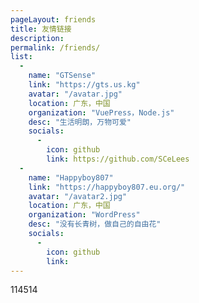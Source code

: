 ```yaml
---
pageLayout: friends
title: 友情链接
description: 
permalink: /friends/
list:
  -
    name: "GTSense"
    link: "https://gts.us.kg"
    avatar: "/avatar.jpg"
    location: 广东，中国
    organization: "VuePress，Node.js"
    desc: "生活明朗，万物可爱"
    socials:
      -
        icon: github
        link: https://github.com/SCeLees
  -
    name: "Happyboy807"
    link: "https://happyboy807.eu.org/"
    avatar: "/avatar2.jpg"
    location: 广东，中国
    organization: "WordPress"
    desc: "没有长青树，做自己的自由花"
    socials:
      -
        icon: github
        link: 
---
```


114514